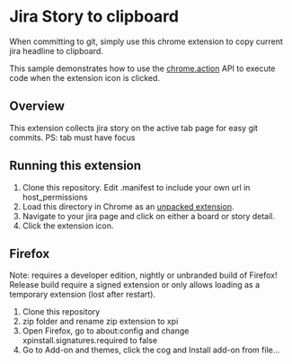 # Jira Story to clipboard

When committing to git, simply use this chrome extension to copy current jira headline to clipboard.

This sample demonstrates how to use the [chrome.action](https://developer.chrome.com/docs/extensions/reference/api/action) API to execute code when the extension icon is clicked.

## Overview

This extension collects jira story on the active tab page for easy git commits.
PS: tab must have focus

## Running this extension

1. Clone this repository. Edit .manifest to include your own url in host_permissions
2. Load this directory in Chrome as an [unpacked extension](https://developer.chrome.com/docs/extensions/mv3/getstarted/development-basics/#load-unpacked).
3. Navigate to your jira page and click on either a board or story detail.
4. Click the extension icon.

## Firefox

Note: requires a developer edition, nightly or unbranded build of Firefox! Release build require a signed extension or only allows loading as a temporary extension (lost after restart).

1. Clone this repository
2. zip folder and rename zip extension to xpi
3. Open Firefox, go to about:config and change xpinstall.signatures.required to false
4. Go to Add-on and themes, click the cog and Install add-on from file...
